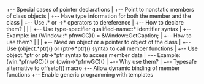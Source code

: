 


   +-- Special cases of pointer declarations
|   +-- Point to nonstatic members of class objects
|   +-- Have type information for both the member and the class
|   +-- Use .* or ->* operators to dereference
|
+-- How to declare them?
|   |
|   +-- Use type-specifier qualified-name::* identifier syntax
|   +-- Example: int (Window::* pfnwGC)() = &Window::GetCaption;
|
+-- How to use them?
|   |
|   +-- Need an object or a pointer to object of the class
|   +-- Use (object.*ptr)() or (ptr->*ptr)() syntax to call member functions
|   +-- Use object.*ptr or ptr->*ptr syntax to access member data
|   +-- Example: (win.*pfnwGC)() or (pwin->*pfnwGC)()
|
+-- Why use them?
    |
    +-- Typesafe alternative to offsetof() macro
    +-- Allow dynamic binding of member functions
    +-- Enable generic programming with templates